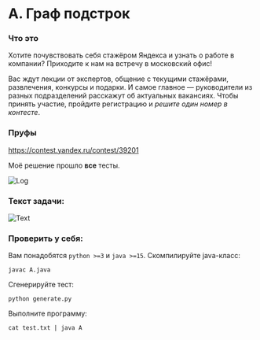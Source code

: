 # A. Граф подстрок

### Что это

Хотите почувствовать себя стажёром Яндекса и узнать о работе в компании? Приходите к нам на встречу в московский офис!

Вас ждут лекции от экспертов, общение с текущими стажёрами, развлечения, конкурсы и подарки. И самое главное — руководители из разных подразделений расскажут об актуальных вакансиях.
Чтобы принять участие, пройдите регистрацию и _решите один номер в контесте_.

### Пруфы

https://contest.yandex.ru/contest/39201

Моё решение прошло **все** тесты.

![Log](https://github.com/Prikalel/OldCode/blob/main/DeadProjects/yandex_competition/yandex_trainee_day/A_solved_proof.png?raw=true)

### Текст задачи:

![Text](https://github.com/Prikalel/OldCode/blob/main/DeadProjects/yandex_competition/yandex_trainee_day/A_task_text.png?raw=true)

### Проверить у себя:

Вам понадобятся `python >=3` и `java >=15`. Скомпилируйте java-класс:

```
javac A.java
```

Сгенерируйте тест:

```
python generate.py
```

Выполните программу:

```
cat test.txt | java A
```